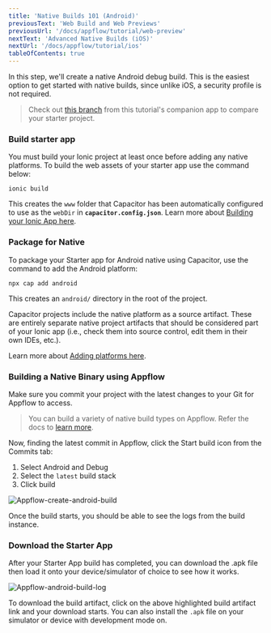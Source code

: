 ```yaml
---
title: 'Native Builds 101 (Android)'
previousText: 'Web Build and Web Previews'
previousUrl: '/docs/appflow/tutorial/web-preview'
nextText: 'Advanced Native Builds (iOS)'
nextUrl: '/docs/appflow/tutorial/ios'
tableOfContents: true
---
```


In this step, we'll create a native Android debug build. This is the easiest option to get started with native builds, since unlike iOS, a security profile is not required.

> Check out [this branch](https://github.com/ionic-team/tutorial-appflow/tree/part-2_Build_android) from this tutorial's companion app to compare your starter project.

### Build starter app

You must build your Ionic project at least once before adding any native platforms. To build the web assets of your starter app use the command below:

```
ionic build
```

This creates the `www` folder that Capacitor has been automatically configured to use as the `webDir` in **`capacitor.config.json`**. Learn more about [Building your Ionic App here](https://capacitorjs.com/docs/getting-started/with-ionic#build-your-ionic-app).

### Package for Native

To package your Starter app for Android native using Capacitor, use the command to add the Android platform:

```
npx cap add android
```

This creates an `android/` directory in the root of the project.

Capacitor projects include the native platform as a source artifact. These are entirely separate native project artifacts that should be considered part of your Ionic app (i.e., check them  into source control, edit them in their own IDEs, etc.).

Learn more about [Adding platforms here](https://capacitorjs.com/docs/getting-started/with-ionic#add-platforms).

### Building a Native Binary using Appflow

Make sure you commit your project with the latest changes to your Git for Appflow to access.

> You can build a variety of native build types on Appflow. Refer the docs to [learn more](https://ionicframework.com/docs/appflow/package/build-types).

Now, finding the latest commit in Appflow, click the Start build icon from the Commits tab:

  1. Select Android and Debug
  2. Select the `latest` build stack
  3. Click build

![Appflow-create-android-build](/docs/assets/img/appflow/tutorial/create-android-build.png)

Once the build starts, you should be able to see the logs from the build instance.

### Download the Starter App

After your Starter App build has completed, you can download the .apk file then load it onto your device/simulator of choice to see how it works.

![Appflow-android-build-log](/docs/assets/img/appflow/tutorial/android-build-log.png)

To download the build artifact, click on the above highlighted build artifact link and your download starts.
You can also install the `.apk` file on your simulator or device with development mode on.
